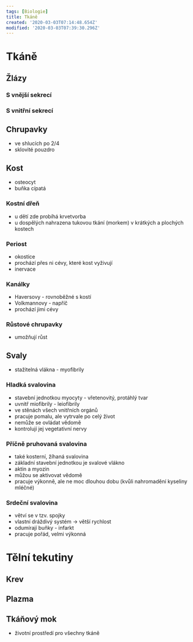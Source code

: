 ```yaml
---
tags: [Biologie]
title: Tkáně
created: '2020-03-03T07:14:48.654Z'
modified: '2020-03-03T07:39:30.296Z'
---
```


# Tkáně
## Žlázy
### S vnější sekrecí
### S vnitřní sekrecí
## Chrupavky
- ve shlucích po 2/4
- sklovité pouzdro
## Kost
- osteocyt
- buňka cípatá
### Kostní dřeň
- u dětí zde probíhá krvetvorba
- u dospělých nahrazena tukovou tkání (morkem) v krátkých a plochých kostech
### Periost
- okostice
- prochází přes ni cévy, které kost vyživují
- inervace
### Kanálky
- Haversovy - rovnoběžné s kostí
- Volkmannovy - napříč
- prochází jimi cévy
### Růstové chrupavky
- umožňují růst
## Svaly
- stažitelná vlákna - myofibrily
### Hladká svalovina
- stavební jednotkou myocyty - vřetenovitý, protáhlý tvar
- uvnitř miofibrily - leiofibrily
- ve stěnách všech vnitřních orgánů
- pracuje pomalu, ale vytrvale po celý život
- nemůže se ovládat vědomě
- kontrolují jej vegetativní nervy
### Příčně pruhovaná svalovina
- také kosterní, žíhaná svalovina
- základní stavební jednotkou je svalové vlákno
- aktin a myozin
- můžou se aktivovat vědomě
- pracuje výkonně, ale ne moc dlouhou dobu (kvůli nahromadění kyseliny mléčné)
### Srdeční svalovina
- větví se v tzv. spojky
- vlastní dráždivý systém → větší rychlost
- odumírají buňky - infarkt
- pracuje pořád, velmi výkonná

# Tělní tekutiny
## Krev
## Plazma
## Tkáňový mok
- životní prostředí pro všechny tkáně

